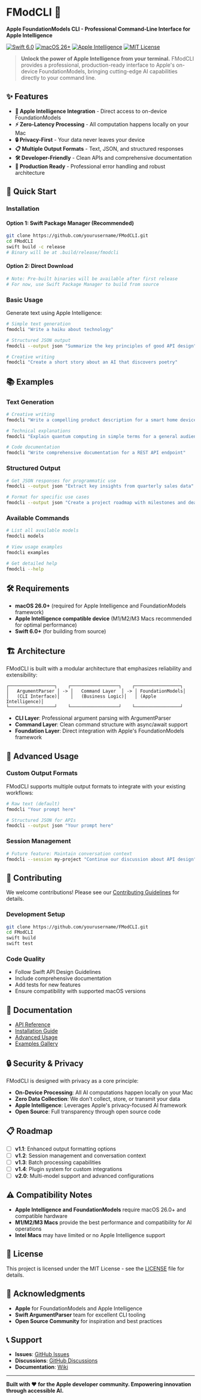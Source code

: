 # FModCLI 🤖

**Apple FoundationModels CLI - Professional Command-Line Interface for Apple Intelligence**

[![Swift 6.0](https://img.shields.io/badge/Swift-6.0-orange.svg)](https://swift.org)
[![macOS 26+](https://img.shields.io/badge/macOS-26+-blue.svg)](https://developer.apple.com/macos/)
[![Apple Intelligence](https://img.shields.io/badge/Apple-Intelligence-black.svg)](https://developer.apple.com/machine-learning/)
[![MIT License](https://img.shields.io/badge/License-MIT-green.svg)](LICENSE)

> **Unlock the power of Apple Intelligence from your terminal.** FModCLI provides a professional, production-ready interface to Apple's on-device FoundationModels, bringing cutting-edge AI capabilities directly to your command line.

## ✨ Features

- **🧠 Apple Intelligence Integration** - Direct access to on-device FoundationModels
- **⚡ Zero-Latency Processing** - All computation happens locally on your Mac
- **🔒 Privacy-First** - Your data never leaves your device
- **📋 Multiple Output Formats** - Text, JSON, and structured responses
- **🛠️ Developer-Friendly** - Clean APIs and comprehensive documentation
- **🎯 Production Ready** - Professional error handling and robust architecture

## 🚀 Quick Start

### Installation

#### Option 1: Swift Package Manager (Recommended)
```bash
git clone https://github.com/yourusername/FModCLI.git
cd FModCLI
swift build -c release
# Binary will be at .build/release/fmodcli
```

#### Option 2: Direct Download
```bash
# Note: Pre-built binaries will be available after first release
# For now, use Swift Package Manager to build from source
```

### Basic Usage

Generate text using Apple Intelligence:
```bash
# Simple text generation
fmodcli "Write a haiku about technology"

# Structured JSON output
fmodcli --output json "Summarize the key principles of good API design"

# Creative writing
fmodcli "Create a short story about an AI that discovers poetry"
```

## 📚 Examples

### Text Generation
```bash
# Creative writing
fmodcli "Write a compelling product description for a smart home device"

# Technical explanations
fmodcli "Explain quantum computing in simple terms for a general audience"

# Code documentation
fmodcli "Write comprehensive documentation for a REST API endpoint"
```

### Structured Output
```bash
# Get JSON responses for programmatic use
fmodcli --output json "Extract key insights from quarterly sales data"

# Format for specific use cases
fmodcli --output json "Create a project roadmap with milestones and deadlines"
```

### Available Commands
```bash
# List all available models
fmodcli models

# View usage examples
fmodcli examples

# Get detailed help
fmodcli --help
```

## 🛠️ Requirements

- **macOS 26.0+** (required for Apple Intelligence and FoundationModels framework)
- **Apple Intelligence compatible device** (M1/M2/M3 Macs recommended for optimal performance)
- **Swift 6.0+** (for building from source)

## 🏗️ Architecture

FModCLI is built with a modular architecture that emphasizes reliability and extensibility:

```
┌─────────────────┐    ┌──────────────────┐    ┌─────────────────┐
│   ArgumentParser │ -> │   Command Layer  │ -> │ FoundationModels│
│   (CLI Interface)│    │   (Business Logic)│   │ (Apple Intelligence)│
└─────────────────┘    └──────────────────┘    └─────────────────┘
```

- **CLI Layer**: Professional argument parsing with ArgumentParser
- **Command Layer**: Clean command structure with async/await support
- **Foundation Layer**: Direct integration with Apple's FoundationModels framework

## 🔧 Advanced Usage

### Custom Output Formats
FModCLI supports multiple output formats to integrate with your existing workflows:

```bash
# Raw text (default)
fmodcli "Your prompt here"

# Structured JSON for APIs
fmodcli --output json "Your prompt here"
```

### Session Management
```bash
# Future feature: Maintain conversation context
fmodcli --session my-project "Continue our discussion about API design"
```

## 🤝 Contributing

We welcome contributions! Please see our [Contributing Guidelines](CONTRIBUTING.md) for details.

### Development Setup
```bash
git clone https://github.com/yourusername/FModCLI.git
cd FModCLI
swift build
swift test
```

### Code Quality
- Follow Swift API Design Guidelines
- Include comprehensive documentation
- Add tests for new features
- Ensure compatibility with supported macOS versions

## 📖 Documentation

- [API Reference](Documentation/API-Reference.md)
- [Installation Guide](Documentation/Installation.md)
- [Advanced Usage](Documentation/Advanced-Usage.md)
- [Examples Gallery](Documentation/Examples.md)

## 🔒 Security & Privacy

FModCLI is designed with privacy as a core principle:

- **On-Device Processing**: All AI computations happen locally on your Mac
- **Zero Data Collection**: We don't collect, store, or transmit your data
- **Apple Intelligence**: Leverages Apple's privacy-focused AI framework
- **Open Source**: Full transparency through open source code

## 📋 Roadmap

- [ ] **v1.1**: Enhanced output formatting options
- [ ] **v1.2**: Session management and conversation context
- [ ] **v1.3**: Batch processing capabilities
- [ ] **v1.4**: Plugin system for custom integrations
- [ ] **v2.0**: Multi-model support and advanced configurations

## ⚠️ Compatibility Notes

- **Apple Intelligence and FoundationModels** require macOS 26.0+ and compatible hardware
- **M1/M2/M3 Macs** provide the best performance and compatibility for AI operations
- **Intel Macs** may have limited or no Apple Intelligence support

## 📄 License

This project is licensed under the MIT License - see the [LICENSE](LICENSE) file for details.

## 🙏 Acknowledgments

- **Apple** for FoundationModels and Apple Intelligence
- **Swift ArgumentParser** team for excellent CLI tooling
- **Open Source Community** for inspiration and best practices

## 📞 Support

- **Issues**: [GitHub Issues](https://github.com/yourusername/FModCLI/issues)
- **Discussions**: [GitHub Discussions](https://github.com/yourusername/FModCLI/discussions)
- **Documentation**: [Wiki](https://github.com/yourusername/FModCLI/wiki)

---

**Built with ❤️ for the Apple developer community. Empowering innovation through accessible AI.**

